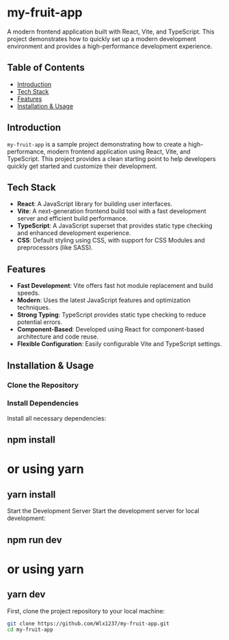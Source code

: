 # my-fruit-app

A modern frontend application built with React, Vite, and TypeScript. This project demonstrates how to quickly set up a modern development environment and provides a high-performance development experience.

## Table of Contents

- [Introduction](#introduction)
- [Tech Stack](#tech-stack)
- [Features](#features)
- [Installation & Usage](#installation--usage)

## Introduction

`my-fruit-app` is a sample project demonstrating how to create a high-performance, modern frontend application using React, Vite, and TypeScript. This project provides a clean starting point to help developers quickly get started and customize their development.

## Tech Stack

- **React**: A JavaScript library for building user interfaces.
- **Vite**: A next-generation frontend build tool with a fast development server and efficient build performance.
- **TypeScript**: A JavaScript superset that provides static type checking and enhanced development experience.
- **CSS**: Default styling using CSS, with support for CSS Modules and preprocessors (like SASS).

## Features

- **Fast Development**: Vite offers fast hot module replacement and build speeds.
- **Modern**: Uses the latest JavaScript features and optimization techniques.
- **Strong Typing**: TypeScript provides static type checking to reduce potential errors.
- **Component-Based**: Developed using React for component-based architecture and code reuse.
- **Flexible Configuration**: Easily configurable Vite and TypeScript settings.

## Installation & Usage

### Clone the Repository
### Install Dependencies
Install all necessary dependencies:

## npm install
# or using yarn
## yarn install
Start the Development Server
Start the development server for local development:

## npm run dev
# or using yarn
## yarn dev
First, clone the project repository to your local machine:

```bash
git clone https://github.com/Wlx1237/my-fruit-app.git
cd my-fruit-app
